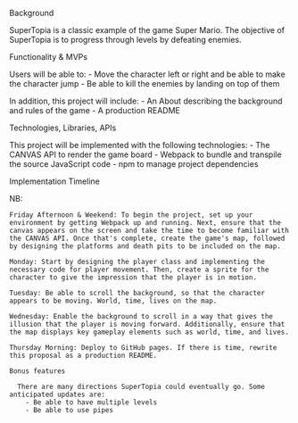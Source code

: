 Background

SuperTopia is a classic example of the game Super Mario. The objective of SuperTopia is to progress through levels by defeating enemies.


Functionality & MVPs

  Users will be able to:
    - Move the character left or right and be able to make the character jump
    - Be able to kill the enemies by landing on top of them

  In addition, this project will include:
    - An About describing the background and rules of the game
    - A production README


Technologies, Libraries, APIs

  This project will be implemented with the following technologies:
    - The CANVAS API to render the game board
    - Webpack to bundle and transpile the source JavaScript code
    - npm to manage project dependencies


Implementation Timeline

  NB:

    Friday Afternoon & Weekend: To begin the project, set up your environment by getting Webpack up and running. Next, ensure that the canvas appears on the screen and take the time to become familiar with the CANVAS API. Once that's complete, create the game's map, followed by designing the platforms and death pits to be included on the map.

    Monday: Start by designing the player class and implementing the necessary code for player movement. Then, create a sprite for the character to give the impression that the player is in motion.

    Tuesday: Be able to scroll the background, so that the character appears to be moving. World, time, lives on the map.

    Wednesday: Enable the background to scroll in a way that gives the illusion that the player is moving forward. Additionally, ensure that the map displays key gameplay elements such as world, time, and lives.

    Thursday Morning: Deploy to GitHub pages. If there is time, rewrite this proposal as a production README.

    Bonus features

      There are many directions SuperTopia could eventually go. Some anticipated updates are:
        - Be able to have multiple levels
        - Be able to use pipes 

